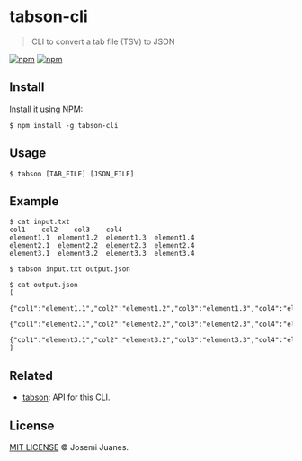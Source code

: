 # tabson-cli

> CLI to convert a tab file (TSV) to JSON

[![npm](https://img.shields.io/npm/v/tabson-cli.svg?style=flat-square)](https://www.npmjs.com/package/tabson-cli)
[![npm](https://img.shields.io/npm/dt/tabson-cli.svg?style=flat-square)](https://www.npmjs.com/package/tabson-cli)

## Install

Install it using NPM:

```
$ npm install -g tabson-cli
```

## Usage

```
$ tabson [TAB_FILE] [JSON_FILE]
```

## Example

```
$ cat input.txt
col1	col2	col3	col4
element1.1	element1.2	element1.3	element1.4
element2.1	element2.2	element2.3	element2.4
element3.1	element3.2	element3.3	element3.4

$ tabson input.txt output.json

$ cat output.json
[
  {"col1":"element1.1","col2":"element1.2","col3":"element1.3","col4":"element1.4"},
  {"col1":"element2.1","col2":"element2.2","col3":"element2.3","col4":"element2.4"},
  {"col1":"element3.1","col2":"element3.2","col3":"element3.3","col4":"element3.4"}
]
```


## Related

- [tabson](https://github.com/jmjuanes/tabson): API for this CLI.

## License

[MIT LICENSE](./LICENSE) &copy; Josemi Juanes.
